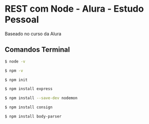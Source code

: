 # REST com Node - Alura - Estudo Pessoal

Baseado no curso da Alura

## Comandos Terminal

```bash
$ node -v
```
```bash
$ npm -v
```
```bash
$ npm init
```
```bash
$ npm install express
```
```bash
$ npm install --save-dev nodemon
```
```bash
$ npm install consign
```
```bash
$ npm install body-parser
```

